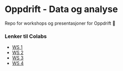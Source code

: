 # Oppdrift - Data og analyse

Repo for workshops og presentasjoner for Oppdrift 🚀

### Lenker til Colabs

- [WS 1](https://colab.research.google.com/drive/1IdeXwDQ9pUEQUV07hCWusVOiT1MiCsK8?usp=sharing)
- [WS 2](https://colab.research.google.com/drive/1SQaWFcsj-kcgcEP1V-nFn9L8lKZkrMos?usp=sharing)
- [WS 3](https://colab.research.google.com/drive/1b-hOnzotDpKFFqShybEjl5yyieHWcEll?usp=sharing)
- [WS 4](https://colab.research.google.com/drive/1uVABOWMDDKSVNVBHLv-VUmzBRNKtRjw1?usp=sharing)
